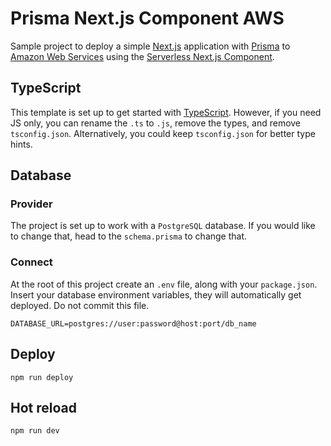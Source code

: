 # Prisma Next.js Component AWS 

Sample project to deploy a simple [Next.js](https://nextjs.org/) application
with [Prisma](https://www.prisma.io/) to [Amazon Web
Services](https://aws.amazon.com/) using the [Serverless Next.js
Component](https://github.com/serverless-nextjs/serverless-next.js/).

## TypeScript

This template is set up to get started with
[TypeScript](https://www.typescriptlang.org/). However, if you need JS only, you
can rename the `.ts` to `.js`, remove the types, and remove `tsconfig.json`.
Alternatively, you could keep `tsconfig.json` for better type hints.

## Database

### Provider

The project is set up to work with a `PostgreSQL` database. If you would like to
change that, head to the `schema.prisma` to change that.

### Connect

At the root of this project create an `.env` file, along with your
`package.json`. Insert your database environment variables, they will
automatically get deployed. Do not commit this file.

```
DATABASE_URL=postgres://user:password@host:port/db_name
```

## Deploy

```
npm run deploy
```

## Hot reload

```
npm run dev
```
